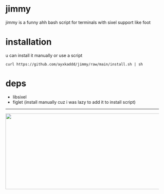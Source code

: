 # jimmy

jimmy is a funny ahh bash script for terminals with sixel support like foot

# installation

u can install it manually or use a script

```curl https://github.com/ayxkaddd/jimmy/raw/main/install.sh | sh```

# deps

* libsixel
* figlet (install manually cuz i was lazy to add it to install script)

---

<p align="center"><img src="https://github.com/ayxkaddd/jimmy/blob/main/pics/jimmykekz.jpg?raw=true" height=250 width=600></p>

